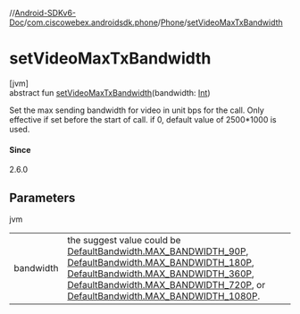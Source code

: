 //[Android-SDKv6-Doc](../../../index.md)/[com.ciscowebex.androidsdk.phone](../index.md)/[Phone](index.md)/[setVideoMaxTxBandwidth](set-video-max-tx-bandwidth.md)

# setVideoMaxTxBandwidth

[jvm]\
abstract fun [setVideoMaxTxBandwidth](set-video-max-tx-bandwidth.md)(bandwidth: [Int](https://kotlinlang.org/api/latest/jvm/stdlib/kotlin/-int/index.html))

Set the max sending bandwidth for video in unit bps for the call. Only effective if set before the start of call. if 0, default value of 2500*1000 is used.

#### Since

2.6.0

## Parameters

jvm

| | |
|---|---|
| bandwidth | the suggest value could be [DefaultBandwidth.MAX_BANDWIDTH_90P](-default-bandwidth/-m-a-x_-b-a-n-d-w-i-d-t-h_90-p/index.md), [DefaultBandwidth.MAX_BANDWIDTH_180P](-default-bandwidth/-m-a-x_-b-a-n-d-w-i-d-t-h_180-p/index.md), [DefaultBandwidth.MAX_BANDWIDTH_360P](-default-bandwidth/-m-a-x_-b-a-n-d-w-i-d-t-h_360-p/index.md), [DefaultBandwidth.MAX_BANDWIDTH_720P](-default-bandwidth/-m-a-x_-b-a-n-d-w-i-d-t-h_720-p/index.md), or [DefaultBandwidth.MAX_BANDWIDTH_1080P](-default-bandwidth/-m-a-x_-b-a-n-d-w-i-d-t-h_1080-p/index.md). |
